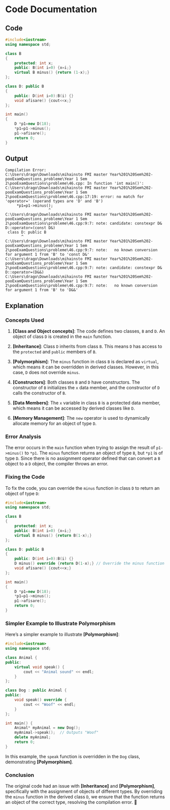 # Code Documentation

## Code
```cpp
#include<iostream>
using namespace std;

class B
{
    protected: int x;
    public: B(int i=0) {x=i;}
    virtual B minus() {return (1-x);}
};

class D: public B
{
    public: D(int i=0):B(i) {}
    void afisare() {cout<<x;}
};

int main()
{
    D *p1=new D(18);
    *p1=p1->minus();
    p1->afisare();
    return 0;
}
```

## Output
```
Compilation Error:
C:\Users\drago\Downloads\mihainsto FMI master Year%201%20Sem%202-pooExamQuestions_probleme\Year 1 Sem 2\pooExamQuestions\probleme\46.cpp: In function 'int main()':
C:\Users\drago\Downloads\mihainsto FMI master Year%201%20Sem%202-pooExamQuestions_probleme\Year 1 Sem 2\pooExamQuestions\probleme\46.cpp:17:19: error: no match for 'operator=' (operand types are 'D' and 'B')
     *p1=p1->minus();
                   ^
C:\Users\drago\Downloads\mihainsto FMI master Year%201%20Sem%202-pooExamQuestions_probleme\Year 1 Sem 2\pooExamQuestions\probleme\46.cpp:9:7: note: candidate: constexpr D& D::operator=(const D&)
 class D: public B
       ^
C:\Users\drago\Downloads\mihainsto FMI master Year%201%20Sem%202-pooExamQuestions_probleme\Year 1 Sem 2\pooExamQuestions\probleme\46.cpp:9:7: note:   no known conversion for argument 1 from 'B' to 'const D&'
C:\Users\drago\Downloads\mihainsto FMI master Year%201%20Sem%202-pooExamQuestions_probleme\Year 1 Sem 2\pooExamQuestions\probleme\46.cpp:9:7: note: candidate: constexpr D& D::operator=(D&&)
C:\Users\drago\Downloads\mihainsto FMI master Year%201%20Sem%202-pooExamQuestions_probleme\Year 1 Sem 2\pooExamQuestions\probleme\46.cpp:9:7: note:   no known conversion for argument 1 from 'B' to 'D&&'
```

## Explanation

### Concepts Used

1. **[Class and Object concepts]**: The code defines two classes, `B` and `D`. An object of class `D` is created in the `main` function.
   
2. **[Inheritance]**: Class `D` inherits from class `B`. This means `D` has access to the `protected` and `public` members of `B`.

3. **[Polymorphism]**: The `minus` function in class `B` is declared as `virtual`, which means it can be overridden in derived classes. However, in this case, `D` does not override `minus`.

4. **[Constructors]**: Both classes `B` and `D` have constructors. The constructor of `B` initializes the `x` data member, and the constructor of `D` calls the constructor of `B`.

5. **[Data Members]**: The `x` variable in class `B` is a protected data member, which means it can be accessed by derived classes like `D`.

6. **[Memory Management]**: The `new` operator is used to dynamically allocate memory for an object of type `D`.

### Error Analysis

The error occurs in the `main` function when trying to assign the result of `p1->minus()` to `*p1`. The `minus` function returns an object of type `B`, but `*p1` is of type `D`. Since there is no assignment operator defined that can convert a `B` object to a `D` object, the compiler throws an error.

### Fixing the Code

To fix the code, you can override the `minus` function in class `D` to return an object of type `D`:

```cpp
#include<iostream>
using namespace std;

class B
{
    protected: int x;
    public: B(int i=0) {x=i;}
    virtual B minus() {return B(1-x);}
};

class D: public B
{
    public: D(int i=0):B(i) {}
    D minus() override {return D(1-x);} // Override the minus function
    void afisare() {cout<<x;}
};

int main()
{
    D *p1=new D(18);
    *p1=p1->minus();
    p1->afisare();
    return 0;
}
```

### Simpler Example to Illustrate Polymorphism

Here’s a simpler example to illustrate **[Polymorphism]**:

```cpp
#include<iostream>
using namespace std;

class Animal {
public:
    virtual void speak() {
        cout << "Animal sound" << endl;
    }
};

class Dog : public Animal {
public:
    void speak() override {
        cout << "Woof" << endl;
    }
};

int main() {
    Animal* myAnimal = new Dog();
    myAnimal->speak();  // Outputs "Woof"
    delete myAnimal;
    return 0;
}
```

In this example, the `speak` function is overridden in the `Dog` class, demonstrating **[Polymorphism]**.

### Conclusion

The original code had an issue with **[Inheritance]** and **[Polymorphism]**, specifically with the assignment of objects of different types. By overriding the `minus` function in the derived class `D`, we ensure that the function returns an object of the correct type, resolving the compilation error. 🎉